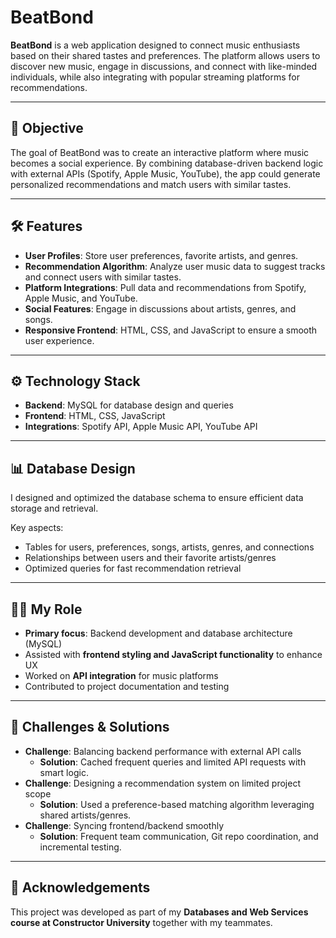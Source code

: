 # BeatBond  

**BeatBond** is a web application designed to connect music enthusiasts based on their shared tastes and preferences. The platform allows users to discover new music, engage in discussions, and connect with like-minded individuals, while also integrating with popular streaming platforms for recommendations.  

---

## 🎯 Objective  

The goal of BeatBond was to create an interactive platform where music becomes a social experience. By combining database-driven backend logic with external APIs (Spotify, Apple Music, YouTube), the app could generate personalized recommendations and match users with similar tastes.  

---

## 🛠️ Features  

- **User Profiles**: Store user preferences, favorite artists, and genres.  
- **Recommendation Algorithm**: Analyze user music data to suggest tracks and connect users with similar tastes.  
- **Platform Integrations**: Pull data and recommendations from Spotify, Apple Music, and YouTube.  
- **Social Features**: Engage in discussions about artists, genres, and songs.  
- **Responsive Frontend**: HTML, CSS, and JavaScript to ensure a smooth user experience.  

---

## ⚙️ Technology Stack  

- **Backend**: MySQL for database design and queries  
- **Frontend**: HTML, CSS, JavaScript  
- **Integrations**: Spotify API, Apple Music API, YouTube API  

---

## 📊 Database Design  

I designed and optimized the database schema to ensure efficient data storage and retrieval.  

Key aspects:  
- Tables for users, preferences, songs, artists, genres, and connections  
- Relationships between users and their favorite artists/genres  
- Optimized queries for fast recommendation retrieval  

---

## 👩‍💻 My Role  

- **Primary focus**: Backend development and database architecture (MySQL)  
- Assisted with **frontend styling and JavaScript functionality** to enhance UX  
- Worked on **API integration** for music platforms  
- Contributed to project documentation and testing  

---

## 🚀 Challenges & Solutions  

- **Challenge**: Balancing backend performance with external API calls  
  - **Solution**: Cached frequent queries and limited API requests with smart logic.  
- **Challenge**: Designing a recommendation system on limited project scope  
  - **Solution**: Used a preference-based matching algorithm leveraging shared artists/genres.  
- **Challenge**: Syncing frontend/backend smoothly  
  - **Solution**: Frequent team communication, Git repo coordination, and incremental testing.  

---

## 🙏 Acknowledgements  

This project was developed as part of my **Databases and Web Services course at Constructor University** together with my teammates.  

